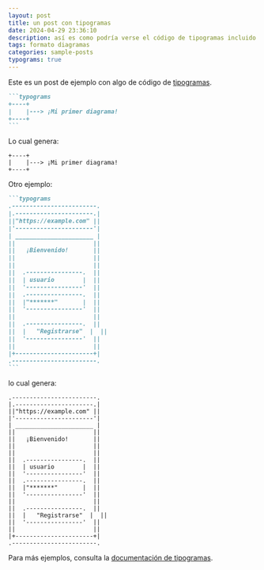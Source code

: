 ```yaml
---
layout: post
title: un post con tipogramas
date: 2024-04-29 23:36:10
description: así es como podría verse el código de tipogramas incluido
tags: formato diagramas
categories: sample-posts
typograms: true
---
```


Este es un post de ejemplo con algo de código de [tipogramas](https://github.com/google/typograms/).

````markdown
```typograms
+----+
|    |---> ¡Mi primer diagrama!
+----+
```
````

Lo cual genera:

```typograms
+----+
|    |---> ¡Mi primer diagrama!
+----+
```

Otro ejemplo:

````markdown
```typograms
.------------------------.
|.----------------------.|
||"https://example.com" ||
|'----------------------'|
| ______________________ |
||                      ||
||   ¡Bienvenido!       ||
||                      ||
||                      ||
||  .----------------.  ||
||  | usuario        |  ||
||  '----------------'  ||
||  .----------------.  ||
||  |"*******"       |  ||
||  '----------------'  ||
||                      ||
||  .----------------.  ||
||  |   "Registrarse"  |  ||
||  '----------------'  ||
||                      ||
|+----------------------+|
.------------------------.
```
````

lo cual genera:

```typograms
.------------------------.
|.----------------------.|
||"https://example.com" ||
|'----------------------'|
| ______________________ |
||                      ||
||   ¡Bienvenido!       ||
||                      ||
||                      ||
||  .----------------.  ||
||  | usuario        |  ||
||  '----------------'  ||
||  .----------------.  ||
||  |"*******"       |  ||
||  '----------------'  ||
||                      ||
||  .----------------.  ||
||  |   "Registrarse"  |  ||
||  '----------------'  ||
||                      ||
|+----------------------+|
.------------------------.
```

Para más ejemplos, consulta la [documentación de tipogramas](https://google.github.io/typograms/#examples).
